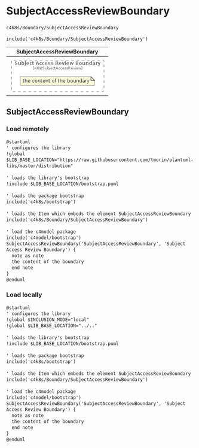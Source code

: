 # SubjectAccessReviewBoundary


```text
c4k8s/Boundary/SubjectAccessReviewBoundary
```

```text
include('c4k8s/Boundary/SubjectAccessReviewBoundary')
```



| SubjectAccessReviewBoundary |
| :---: |
| ![illustration for SubjectAccessReviewBoundary](../../c4k8s/Boundary/SubjectAccessReviewBoundary.Local.png) |




## SubjectAccessReviewBoundary

### Load remotely
```plantuml
@startuml
' configures the library
!global $LIB_BASE_LOCATION="https://raw.githubusercontent.com/tmorin/plantuml-libs/master/distribution"

' loads the library's bootstrap
!include $LIB_BASE_LOCATION/bootstrap.puml

' loads the package bootstrap
include('c4k8s/bootstrap')

' loads the Item which embeds the element SubjectAccessReviewBoundary
include('c4k8s/Boundary/SubjectAccessReviewBoundary')

' load the c4model package
include('c4model/bootstrap')
SubjectAccessReviewBoundary('SubjectAccessReviewBoundary', 'Subject Access Review Boundary') {
  note as note
  the content of the boundary
  end note
}
@enduml
```

### Load locally
```plantuml
@startuml
' configures the library
!global $INCLUSION_MODE="local"
!global $LIB_BASE_LOCATION="../.."

' loads the library's bootstrap
!include $LIB_BASE_LOCATION/bootstrap.puml

' loads the package bootstrap
include('c4k8s/bootstrap')

' loads the Item which embeds the element SubjectAccessReviewBoundary
include('c4k8s/Boundary/SubjectAccessReviewBoundary')

' load the c4model package
include('c4model/bootstrap')
SubjectAccessReviewBoundary('SubjectAccessReviewBoundary', 'Subject Access Review Boundary') {
  note as note
  the content of the boundary
  end note
}
@enduml
```

